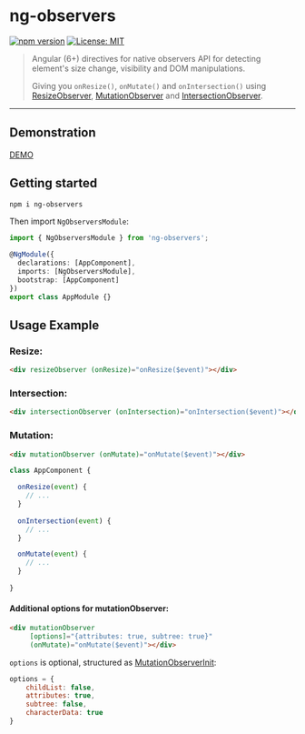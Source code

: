 # ng-observers

[![npm version](https://badge.fury.io/js/ng-observers.svg)](https://badge.fury.io/js/ng-observers)
[![License: MIT](https://img.shields.io/badge/License-MIT-green.svg)](https://opensource.org/licenses/MIT)

> Angular (6+) directives for native observers API for detecting element's size change, visibility and DOM manipulations.
> 
> Giving you `onResize()`, `onMutate()` and `onIntersection()` using [ResizeObserver](https://developer.mozilla.org/en-US/docs/Web/API/ResizeObserver), [MutationObserver](https://developer.mozilla.org/en-US/docs/Web/API/MutationObserver) and [IntersectionObserver](https://developer.mozilla.org/en-US/docs/Web/API/Intersection_Observer_API).

---

## Demonstration

[DEMO](https://stackblitz.com/edit/angular-mzqya5)

## Getting started

```bash
npm i ng-observers
```

Then import `NgObserversModule`:

```typescript
import { NgObserversModule } from 'ng-observers';

@NgModule({
  declarations: [AppComponent],
  imports: [NgObserversModule],
  bootstrap: [AppComponent]
})
export class AppModule {}
```

## Usage Example

### Resize: 
```html
<div resizeObserver (onResize)="onResize($event)"></div>
```

### Intersection: 
```html
<div intersectionObserver (onIntersection)="onIntersection($event)"></div>
```

### Mutation:
```html
<div mutationObserver (onMutate)="onMutate($event)"></div>
```

```typescript
class AppComponent {

  onResize(event) {
    // ...
  }
  
  onIntersection(event) {
    // ...
  }

  onMutate(event) {
    // ...
  }
  
}
```

#### Additional options for mutationObserver:
```html
<div mutationObserver
     [options]="{attributes: true, subtree: true}"
     (onMutate)="onMutate($event)"></div>
```
`options` is optional, structured as [MutationObserverInit](https://developer.mozilla.org/en-US/docs/Web/API/MutationObserverInit):
```javascript
options = {
    childList: false,
    attributes: true,
    subtree: false,
    characterData: true
}
```
